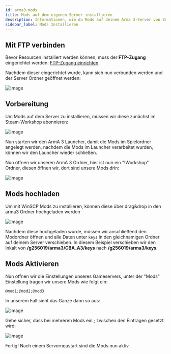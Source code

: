 ```yaml
---
id: arma3-mods
title: Mods auf dem eigenen Server installieren
description: Informationen, wie du Mods auf deinem Arma 3-Server von ZAP-Hosting installierst - ZAP-Hosting.com Dokumentationen
sidebar_label: Mods Installieren
---
```


## Mit FTP verbinden

Bevor Resourcen installiert werden können, muss der **FTP-Zugang** eingerichtet werden: [FTP-Zugang einrichten](gameserver_ftpaccess.md)

Nachdem dieser eingerichtet wurde, kann sich nun verbunden werden und der Server Ordner geöffnet werden:

![image](https://user-images.githubusercontent.com/26007280/189707042-3020b6e3-8969-4b62-aede-83f83ed653e8.png)


## Vorbereitung

Um Mods auf dem Server zu installieren, müssen wir diese zunächst im Steam-Workshop abonnieren:

![image](https://user-images.githubusercontent.com/26007280/189707058-a81f753f-c87e-4671-8f7e-ebfa16959313.png)

Nun starten wir den ArmA 3 Launcher, damit die Mods im Spielordner angelegt werden, nachdem die Mods im Launcher verarbeitet wurden, können wir den Launcher wieder schließen.

Nun öffnen wir unseren ArmA 3 Ordner, hier ist nun ein "!Workshop" Ordner, diesen öffnen wir, dort sind unsere Mods drin:

![image](https://user-images.githubusercontent.com/26007280/189707079-91a5b8c4-bb73-4349-802c-1fc1f0d63997.png)

## Mods hochladen


Um mit WinSCP Mods zu installieren, können diese über drag&drop in den arma3 Ordner hochgeladen werden

![image](https://user-images.githubusercontent.com/26007280/189707108-4b5f9e06-d1d4-407c-8043-9d279d6e341b.png)

Nachdem diese hochgeladen wurde, müssen wir anschließend den Modordner öffnen und alle Daten unter `keys` in den gleichnamigen Ordner auf deinem Server verschieben.
In diesem Beispiel verschieben wir den Inkalt von **/g256019/arma3/CBA_A3/keys** nach **/g256019/arma3/keys**.

## Mods Aktivieren

Nun öffnen wir die Einstellungen unseres Gameservers, unter der "Mods" Einstellung tragen wir unsere Mods wie folgt ein:

```
@mod1;@mod2;@mod3
```

In unserem Fall sieht das Ganze dann so aus:

![image](https://user-images.githubusercontent.com/26007280/189707132-39f4defc-79fd-468c-be2c-b05c18acfcf4.png)

Gehe sicher, dass bei mehreren Mods ein ; zwischen den Einträgen gesetzt wird:

![image](https://user-images.githubusercontent.com/26007280/189707159-5288b71f-0dd7-4e84-bbfb-2a385aa128e9.png)


Fertig! Nach einem Serverneustart sind die Mods nun aktiv.
